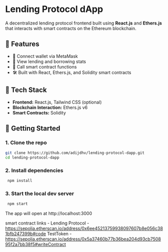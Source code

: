 # Lending Protocol dApp

A decentralized lending protocol frontend built using **React.js** and **Ethers.js** that interacts with smart contracts on the Ethereum blockchain.

## 🚀 Features

- 📡 Connect wallet via MetaMask
- 🧾 View lending and borrowing stats
- 💸 Call smart contract functions 
- 🛠 Built with React, Ethers.js, and Solidity smart contracts

## 🧱 Tech Stack

- **Frontend:** React.js, Tailwind CSS (optional)
- **Blockchain Interaction:** Ethers.js v6
- **Smart Contracts:** Solidity  

## 🔧 Getting Started

### 1. Clone the repo

```bash
git clone https://github.com/adijdhv/lending-protocol-dapp.git
cd lending-protocol-dapp
```
### 2. Install dependencies
```bash
 npm install
```
###  3. Start the local dev server
```bash
 npm start

```
The app will open at http://localhost:3000

smart contract links - 
Lending Protocol - https://sepolia.etherscan.io/address/0x6ee45213759938097607b8e056c381bfb247399b#code
TestToken - https://sepolia.etherscan.io/address/0x5a37460b77b36bea204d93cb750895f2a7bb38f5#writeContract
